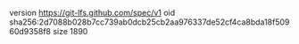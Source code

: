 version https://git-lfs.github.com/spec/v1
oid sha256:2d7088b028b7cc739ab0dcb25cb2aa976337de52cf4ca8bda18f50960d9358f8
size 1890
